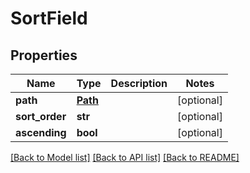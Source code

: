 # SortField

## Properties
Name | Type | Description | Notes
------------ | ------------- | ------------- | -------------
**path** | [**Path**](Path.md) |  | [optional] 
**sort_order** | **str** |  | [optional] 
**ascending** | **bool** |  | [optional] 

[[Back to Model list]](../README.md#documentation-for-models) [[Back to API list]](../README.md#documentation-for-api-endpoints) [[Back to README]](../README.md)


